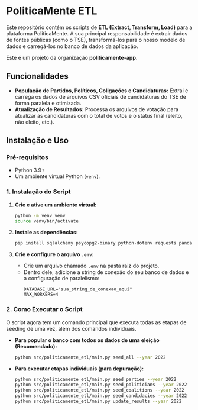 <!-- Este arquivo foi gerado/atualizado pelo DomTech Forger em 2025-07-02 17:09:24 -->

# PoliticaMente ETL

Este repositório contém os scripts de **ETL (Extract, Transform, Load)** para a plataforma PoliticaMente. A sua principal responsabilidade é extrair dados de fontes públicas (como o TSE), transformá-los para o nosso modelo de dados e carregá-los no banco de dados da aplicação.

Este é um projeto da organização **politicamente-app**.

## Funcionalidades

* **População de Partidos, Políticos, Coligações e Candidaturas:** Extrai e carrega os dados de arquivos CSV oficiais de candidaturas do TSE de forma paralela e otimizada.
* **Atualização de Resultados:** Processa os arquivos de votação para atualizar as candidaturas com o total de votos e o status final (eleito, não eleito, etc.).

## Instalação e Uso

### Pré-requisitos

* Python 3.9+
* Um ambiente virtual Python (`venv`).

### 1. Instalação do Script

1.  **Crie e ative um ambiente virtual:**
    ```sh
    python -m venv venv
    source venv/bin/activate
    ```

2.  **Instale as dependências:**
    ```sh
    pip install sqlalchemy psycopg2-binary python-dotenv requests pandas tqdm
    ```
3.  **Crie e configure o arquivo `.env`:**
    * Crie um arquivo chamado `.env` na pasta raiz do projeto.
    * Dentro dele, adicione a string de conexão do seu banco de dados e a configuração de paralelismo:
        ```
        DATABASE_URL="sua_string_de_conexao_aqui"
        MAX_WORKERS=4
        ```

### 2. Como Executar o Script

O script agora tem um comando principal que executa todas as etapas de seeding de uma vez, além dos comandos individuais.

* **Para popular o banco com todos os dados de uma eleição (Recomendado):**
    ```sh
    python src/politicamente_etl/main.py seed_all --year 2022
    ```

* **Para executar etapas individuais (para depuração):**
    ```sh
    python src/politicamente_etl/main.py seed_parties --year 2022
    python src/politicamente_etl/main.py seed_politicians --year 2022
    python src/politicamente_etl/main.py seed_coalitions --year 2022
    python src/politicamente_etl/main.py seed_candidacies --year 2022
    python src/politicamente_etl/main.py update_results --year 2022
    ```